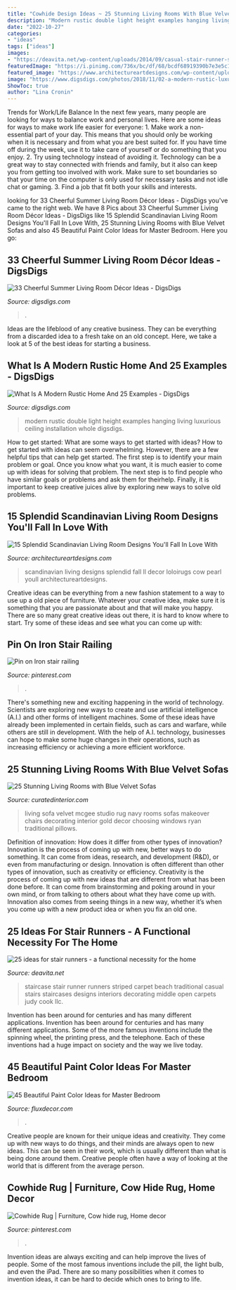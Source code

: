 ```yaml
---
title: "Cowhide Design Ideas ~ 25 Stunning Living Rooms With Blue Velvet Sofas"
description: "Modern rustic double light height examples hanging living luxurious ceiling installation whole digsdigs"
date: "2022-10-27"
categories:
- "ideas"
tags: ["ideas"]
images:
- "https://deavita.net/wp-content/uploads/2014/09/casual-stair-runner-striped-carpet-runner-idea.jpg"
featuredImage: "https://i.pinimg.com/736x/bc/df/68/bcdf68919390b7e3e5c11f121db57f9c--cowhide-rugs-townhouse.jpg"
featured_image: "https://www.architectureartdesigns.com/wp-content/uploads/2016/10/15-Splendid-Scandinavian-Living-Room-Designs-Youll-Fall-In-Love-With-3.jpg"
image: "https://www.digsdigs.com/photos/2018/11/02-a-modern-rustic-luxurious-home-with-a-double-height-ceiling-and-a-whole-hanging-light-installation.jpg"
ShowToc: true
author: "Lina Cronin"
---
```



Trends for Work/Life Balance
In the next few years, many people are looking for ways to balance work and personal lives. Here are some ideas for ways to make work life easier for everyone: 1. Make work a non-essential part of your day. This means that you should only be working when it is necessary and from what you are best suited for. If you have time off during the week, use it to take care of yourself or do something that you enjoy. 2. Try using technology instead of avoiding it. Technology can be a great way to stay connected with friends and family, but it also can keep you from getting too involved with work. Make sure to set boundaries so that your time on the computer is only used for necessary tasks and not idle chat or gaming. 3. Find a job that fit both your skills and interests.

	

		
looking for 33 Cheerful Summer Living Room Décor Ideas - DigsDigs you've came to the right web. We have 8 Pics about 33 Cheerful Summer Living Room Décor Ideas - DigsDigs like 15 Splendid Scandinavian Living Room Designs You&#039;ll Fall In Love With, 25 Stunning Living Rooms with Blue Velvet Sofas and also 45 Beautiful Paint Color Ideas for Master Bedroom. Here you go:
		
    
## 33 Cheerful Summer Living Room Décor Ideas - DigsDigs

<img loading=lazy src="https://www.digsdigs.com/photos/cheerful-summer-living-room-decor-ideas-19-554x832.jpg" onerror="this.onerror=null;this.src='https://tse3.mm.bing.net/th?id=OIP.9PBQt0VLl6Wyj83-ehTYlAHaLH&amp;pid=15.1';" alt="33 Cheerful Summer Living Room Décor Ideas - DigsDigs">

_Source: digsdigs.com_

>. 

	

Ideas are the lifeblood of any creative business. They can be everything from a discarded idea to a fresh take on an old concept. Here, we take a look at 5 of the best ideas for starting a business.

    
## What Is A Modern Rustic Home And 25 Examples - DigsDigs

<img loading=lazy src="https://www.digsdigs.com/photos/2018/11/02-a-modern-rustic-luxurious-home-with-a-double-height-ceiling-and-a-whole-hanging-light-installation.jpg" onerror="this.onerror=null;this.src='https://tse3.mm.bing.net/th?id=OIP.bzMnl0mrFyDWvUGm_bxwHgHaLH&amp;pid=15.1';" alt="What Is A Modern Rustic Home And 25 Examples - DigsDigs">

_Source: digsdigs.com_

>modern rustic double light height examples hanging living luxurious ceiling installation whole digsdigs. 

	

How to get started: What are some ways to get started with ideas?
How to get started with ideas can seem overwhelming. However, there are a few helpful tips that can help get started. The first step is to identify your main problem or goal. Once you know what you want, it is much easier to come up with ideas for solving that problem. The next step is to find people who have similar goals or problems and ask them for theirhelp. Finally, it is important to keep creative juices alive by exploring new ways to solve old problems.

    
## 15 Splendid Scandinavian Living Room Designs You&#039;ll Fall In Love With

<img loading=lazy src="https://www.architectureartdesigns.com/wp-content/uploads/2016/10/15-Splendid-Scandinavian-Living-Room-Designs-Youll-Fall-In-Love-With-3.jpg" onerror="this.onerror=null;this.src='https://tse4.mm.bing.net/th?id=OIP.mNbAj9HsxCc_oo41YMwUcgHaE8&amp;pid=15.1';" alt="15 Splendid Scandinavian Living Room Designs You&#039;ll Fall In Love With">

_Source: architectureartdesigns.com_

>scandinavian living designs splendid fall ll decor loloirugs cow pearl youll architectureartdesigns. 

	

Creative ideas can be everything from a new fashion statement to a way to use up a old piece of furniture. Whatever your creative idea, make sure it is something that you are passionate about and that will make you happy. There are so many great creative ideas out there, it is hard to know where to start. Try some of these ideas and see what you can come up with: 

    
## Pin On Iron Stair Railing

<img loading=lazy src="https://i.pinimg.com/originals/99/ef/c4/99efc49b99a06f33dd09ae953b019c7d.jpg" onerror="this.onerror=null;this.src='https://tse1.mm.bing.net/th?id=OIP.UhbUv1MSudT1sTPTKHnL4wHaJ4&amp;pid=15.1';" alt="Pin on Iron stair railing">

_Source: pinterest.com_

>. 

	

There's something new and exciting happening in the world of technology. Scientists are exploring new ways to create and use artificial intelligence (A.I.) and other forms of intelligent machines. Some of these ideas have already been implemented in certain fields, such as cars and warfare, while others are still in development. With the help of A.I. technology, businesses can hope to make some huge changes in their operations, such as increasing efficiency or achieving a more efficient workforce.

    
## 25 Stunning Living Rooms With Blue Velvet Sofas

<img loading=lazy src="https://curatedinterior.com/wp-content/uploads/2016/11/Blue-Velvet-Sofa-via-studio-mcgee.com_.jpg" onerror="this.onerror=null;this.src='https://tse4.mm.bing.net/th?id=OIP.D_3zH19E2zN89l4m2CE1UAHaLH&amp;pid=15.1';" alt="25 Stunning Living Rooms with Blue Velvet Sofas">

_Source: curatedinterior.com_

>living sofa velvet mcgee studio rug navy rooms sofas makeover chairs decorating interior gold decor choosing windows ryan traditional pillows. 

	

Definition of innovation: How does it differ from other types of innovation?
Innovation is the process of coming up with new, better ways to do something. It can come from ideas, research, and development (R&D), or even from manufacturing or design. Innovation is often different than other types of innovation, such as creativity or efficiency.
Creativity is the process of coming up with new ideas that are different from what has been done before. It can come from brainstorming and poking around in your own mind, or from talking to others about what they have come up with. Innovation also comes from seeing things in a new way, whether it’s when you come up with a new product idea or when you fix an old one.

    
## 25 Ideas For Stair Runners - A Functional Necessity For The Home

<img loading=lazy src="https://deavita.net/wp-content/uploads/2014/09/casual-stair-runner-striped-carpet-runner-idea.jpg" onerror="this.onerror=null;this.src='https://tse2.mm.bing.net/th?id=OIP.OSq-mp22ryY8M3r2clEUXgHaLn&amp;pid=15.1';" alt="25 ideas for stair runners - a functional necessity for the home">

_Source: deavita.net_

>staircase stair runner runners striped carpet beach traditional casual stairs staircases designs interiors decorating middle open carpets judy cook llc. 

	

Invention has been around for centuries and has many different applications.
Invention has been around for centuries and has many different applications. Some of the more famous inventions include the spinning wheel, the printing press, and the telephone. Each of these inventions had a huge impact on society and the way we live today.

    
## 45 Beautiful Paint Color Ideas For Master Bedroom

<img loading=lazy src="https://fluxdecor.com/wp-content/uploads/2015/05/master-bedroom-painting/25-master-bedroom-painting-ideas.jpg" onerror="this.onerror=null;this.src='https://tse2.mm.bing.net/th?id=OIP.XOwadQMYjtFOTufYBzpgJQHaKo&amp;pid=15.1';" alt="45 Beautiful Paint Color Ideas for Master Bedroom">

_Source: fluxdecor.com_

>. 

	

Creative people are known for their unique ideas and creativity. They come up with new ways to do things, and their minds are always open to new ideas. This can be seen in their work, which is usually different than what is being done around them. Creative people often have a way of looking at the world that is different from the average person.

    
## Cowhide Rug | Furniture, Cow Hide Rug, Home Decor

<img loading=lazy src="https://i.pinimg.com/736x/bc/df/68/bcdf68919390b7e3e5c11f121db57f9c--cowhide-rugs-townhouse.jpg" onerror="this.onerror=null;this.src='https://tse4.mm.bing.net/th?id=OIP.jrCKHEd5l5MFRQU52o6iJgHaHa&amp;pid=15.1';" alt="Cowhide Rug | Furniture, Cow hide rug, Home decor">

_Source: pinterest.com_

>. 

	

Invention ideas are always exciting and can help improve the lives of people. Some of the most famous inventions include the pill, the light bulb, and even the iPad. There are so many possibilities when it comes to invention ideas, it can be hard to decide which ones to bring to life.

